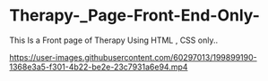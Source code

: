 # Therapy-_Page-Front-End-Only-
This Is a Front page of Therapy Using HTML , CSS only..


https://user-images.githubusercontent.com/60297013/199899190-1368e3a5-f301-4b22-be2e-23c7931a6e94.mp4


